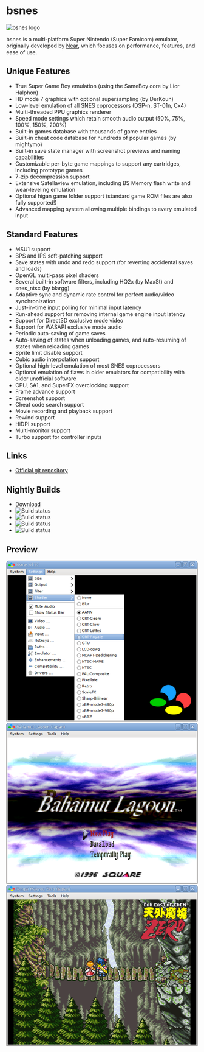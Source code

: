bsnes
=====

![bsnes logo](bsnes/target-bsnes/resource/logo.png)

bsnes is a multi-platform Super Nintendo (Super Famicom) emulator, originally
developed by [Near](https://near.sh), which focuses on performance,
features, and ease of use.

Unique Features
---------------

  - True Super Game Boy emulation (using the SameBoy core by Lior Halphon)
  - HD mode 7 graphics with optional supersampling (by DerKoun)
  - Low-level emulation of all SNES coprocessors (DSP-n, ST-01n, Cx4)
  - Multi-threaded PPU graphics renderer
  - Speed mode settings which retain smooth audio output (50%, 75%, 100%, 150%, 200%)
  - Built-in games database with thousands of game entries
  - Built-in cheat code database for hundreds of popular games (by mightymo)
  - Built-in save state manager with screenshot previews and naming capabilities
  - Customizable per-byte game mappings to support any cartridges, including prototype games
  - 7-zip decompression support
  - Extensive Satellaview emulation, including BS Memory flash write and wear-leveling emulation
  - Optional higan game folder support (standard game ROM files are also fully supported!)
  - Advanced mapping system allowing multiple bindings to every emulated input

Standard Features
-----------------

  - MSU1 support
  - BPS and IPS soft-patching support
  - Save states with undo and redo support (for reverting accidental saves and loads)
  - OpenGL multi-pass pixel shaders
  - Several built-in software filters, including HQ2x (by MaxSt) and snes_ntsc (by blargg)
  - Adaptive sync and dynamic rate control for perfect audio/video synchronization
  - Just-in-time input polling for minimal input latency
  - Run-ahead support for removing internal game engine input latency
  - Support for Direct3D exclusive mode video
  - Support for WASAPI exclusive mode audio
  - Periodic auto-saving of game saves
  - Auto-saving of states when unloading games, and auto-resuming of states when reloading games
  - Sprite limit disable support
  - Cubic audio interpolation support
  - Optional high-level emulation of most SNES coprocessors
  - Optional emulation of flaws in older emulators for compatibility with older unofficial software
  - CPU, SA1, and SuperFX overclocking support
  - Frame advance support
  - Screenshot support
  - Cheat code search support
  - Movie recording and playback support
  - Rewind support
  - HiDPI support
  - Multi-monitor support
  - Turbo support for controller inputs

Links
-----

  - [Official git repository](https://github.com/bsnes-emu/bsnes)

Nightly Builds
--------------

  - [Download](https://cirrus-ci.com/github/bsnes-emu/bsnes/master)
  - ![Build status](https://api.cirrus-ci.com/github/bsnes-emu/bsnes.svg?task=windows-x86_64-binaries)
  - ![Build status](https://api.cirrus-ci.com/github/bsnes-emu/bsnes.svg?task=macOS-x86_64-binaries)
  - ![Build status](https://api.cirrus-ci.com/github/bsnes-emu/bsnes.svg?task=linux-x86_64-binaries)
  - ![Build status](https://api.cirrus-ci.com/github/bsnes-emu/bsnes.svg?task=freebsd-x86_64-binaries)

Preview
-------

![bsnes user interface](.assets/user-interface.png)
![bsnes running Bahamut Lagoon](.assets/bahamut-lagoon.png)
![bsnes running Tengai Makyou Zero](.assets/tengai-makyou-zero.png)

